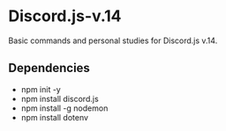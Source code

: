 # Discord.js-v.14
Basic commands and personal studies for Discord.js v.14.

## Dependencies
* npm init -y
* npm install discord.js
* npm install -g nodemon
* npm install dotenv
